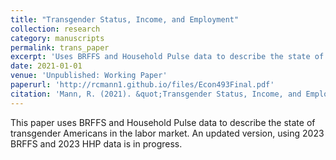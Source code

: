```yaml
---
title: "Transgender Status, Income, and Employment"
collection: research
category: manuscripts
permalink: trans_paper
excerpt: 'Uses BRFFS and Household Pulse data to describe the state of transgender Americans in the labor market.'
date: 2021-01-01
venue: 'Unpublished: Working Paper'
paperurl: 'http://rcmann1.github.io/files/Econ493Final.pdf'
citation: 'Mann, R. (2021). &quot;Transgender Status, Income, and Employment &quot;, <i>Working Paper</i>.'
---
```


This paper uses BRFFS and Household Pulse data to describe the state of transgender Americans in the labor market. An updated version, using 2023 BRFFS and 2023 HHP data is in progress.
